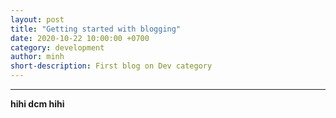 ```yaml
---
layout: post
title: "Getting started with blogging"
date: 2020-10-22 10:00:00 +0700
category: development
author: minh
short-description: First blog on Dev category
---
```


-----

**hihi dcm hihi**

